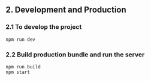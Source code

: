 ## 2. Development and Production

### 2.1 To develop the project

```
npm run dev
```

### 2.2 Build production bundle and run the server

```
npm run build
npm start
```
